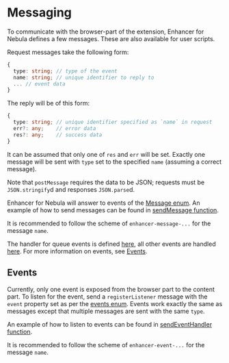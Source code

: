 # Messaging

To communicate with the browser-part of the extension, Enhancer for Nebula defines a few messages.
These are also available for user scripts.

Request messages take the following form:

```ts
{
  type: string; // type of the event
  name: string; // unique identifier to reply to
  ... // event data
}
```

The reply will be of this form:

```ts
{
  type: string; // unique identifier specified as `name` in request
  err?: any;    // error data
  res?: any;    // success data
}
```

It can be assumed that only one of `res` and `err` will be set.
Exactly one message will be sent with `type` set to the specified `name` (assuming a correct message).

Note that `postMessage` requires the data to be JSON; requests must be `JSON.stringify`d and responses `JSON.parse`d.

Enhancer for Nebula will answer to events of the [Message enum](../src/scripts/helpers/shared/constants.ts#L2).
An example of how to send messages can be found in [sendMessage function](../src/scripts/helpers/shared/communication.ts#L7).

It is recommended to follow the scheme of `enhancer-message-...` for the message `name`.

The handler for queue events is defined [here](../src/scripts/content/queue/listener.ts#L46), all other events are handled [here](../src/scripts/content/nebula/message.ts#L24).
For more information on events, see [Events](#events).


## Events

Currently, only one event is exposed from the browser part to the content part.
To listen for the event, send a `registerListener` message with the `event` property set as per the [events enum](../src/scripts/helpers/shared/constants.ts#L14).
Events work exactly the same as messages except that multiple messages are sent with the same `type`.

An example of how to listen to events can be found in [sendEventHandler function](../src/scripts/helpers/shared/communication.ts#L35).

It is recommended to follow the scheme of `enhancer-event-...` for the message `name`.